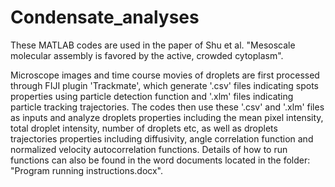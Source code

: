 # Condensate_analyses
These MATLAB codes are used in the paper of Shu et al. "Mesoscale molecular assembly is favored by the active, crowded cytoplasm".

Microscope images and time course movies of droplets are first processed through FIJI plugin 'Trackmate', which generate '.csv' files indicating spots properties using particle detection function and '.xlm' files indicating particle tracking trajectories. The codes then use these '.csv' and '.xlm' files as inputs and analyze droplets properties including the mean pixel intensity, total droplet intensity, number of droplets etc, as well as droplets trajectories properties including diffusivity, angle correlation function and normalized velocity autocorrelation functions. Details of how to run functions can also be found in the word documents located in the folder: "Program running instructions.docx".
